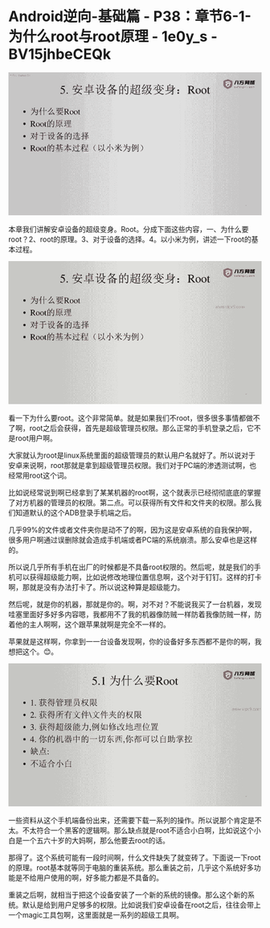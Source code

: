 # Android逆向-基础篇 - P38：章节6-1-为什么root与root原理 - 1e0y_s - BV15jhbeCEQk

![](img/d6b02bd9189197f62dedd9b0db23c66d_0.png)

本章我们讲解安卓设备的超级变身。Root。分成下面这些内容，一、为什么要root？2、root的原理。3、对于设备的选择。4。以小米为例，讲述一下root的基本过程。



![](img/d6b02bd9189197f62dedd9b0db23c66d_2.png)

看一下为什么要root。这个非常简单。就是如果我们不root，很多很多事情都做不了啊，root之后会获得，首先是超级管理员权限。那么正常的手机登录之后，它不是root用户啊。

大家就认为root是linux系统里面的超级管理员的默认用户名就好了。所以说对于安卓来说啊，root那就是拿到超级管理员权限。我们对于PC端的渗透测试啊，也经常用root这个词。

比如说经常说到啊已经拿到了某某机器的root啊，这个就表示已经彻彻底底的掌握了对方机器的管理员的权限。第二点。可以获得所有文件和文件夹的权限。那么我们知道默认的这个ADB登录手机端之后。

几乎99%的文件或者文件夹你是动不了的啊，因为这是安卓系统的自我保护啊，很多用户啊通过误删除就会造成手机端或者PC端的系统崩溃。那么安卓也是这样的。

所以说几乎所有手机在出厂的时候都是不具备root权限的。然后呢，就是我们的手机可以获得超级能力啊，比如说修改地理位置信息啊，这个对于钉钉。这样的打卡啊，那就是没有办法打卡了。所以说这种算是超级能力。

然后呢，就是你的机器，那就是你的。啊，对不对？不能说我买了一台机器，发现哇塞里面好多好多内容嗯，我都用不了我的机器像防贼一样防着我像防贼一样，防着他的主人啊啊，这个跟苹果就啊是完全不一样的。

苹果就是这样啊，你拿到一一台设备发现啊，你的设备好多东西都不是你的啊，我想把这个。😊。

![](img/d6b02bd9189197f62dedd9b0db23c66d_4.png)

一些资料从这个手机端备份出来，还需要下载一系列的操作。所以说那个肯定是不太。不太符合一个黑客的逻辑啊。那么缺点就是root不适合小白啊，比如说这个小白是一个五六十岁的大妈啊，那么他要去root的话。

那得了。这个系统可能有一段时间啊，什么文件缺失了就变砖了。下面说一下root的原理。root基本就等同于电脑的重装系统。那么重装之前，几乎这个系统好多功能是不给用户使用的啊，好多能力都是不具备的。

重装之后啊，就相当于把这个设备安装了一个新的系统的镜像。那么这个新的系统。默认是给到用户足够多的权限。比如说我们安卓设备在root之后，往往会带上一个magic工具包啊，这里面就是一系列的超级工具啊。

